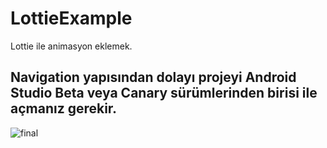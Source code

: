 # LottieExample
Lottie ile animasyon eklemek.


## Navigation yapısından dolayı projeyi Android Studio Beta veya Canary sürümlerinden birisi ile açmanız gerekir.
![final](https://user-images.githubusercontent.com/22769589/48810358-ff7b7580-ed39-11e8-829d-86a60690b07c.gif)
